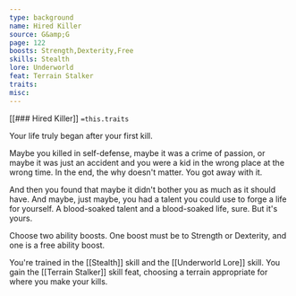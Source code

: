 ```yaml
---
type: background
name: Hired Killer 
source: G&amp;G
page: 122
boosts: Strength,Dexterity,Free
skills: Stealth
lore: Underworld
feat: Terrain Stalker
traits: 
misc: 
---
```


[[### Hired Killer]]
`=this.traits`


Your life truly began after your first kill.

Maybe you killed in self-defense, maybe it was a crime of passion, or maybe it was just an accident and you were a kid in the wrong place at the wrong time. In the end, the why doesn't matter. You got away with it.

And then you found that maybe it didn't bother you as much as it should have. And maybe, just maybe, you had a talent you could use to forge a life for yourself. A blood-soaked talent and a blood-soaked life, sure. But it's yours.

Choose two ability boosts. One boost must be to Strength or Dexterity, and one is a free ability boost.

You're trained in the [[Stealth]] skill and the [[Underworld Lore]] skill. You gain the [[Terrain Stalker]] skill feat, choosing a terrain appropriate for where you make your kills.

